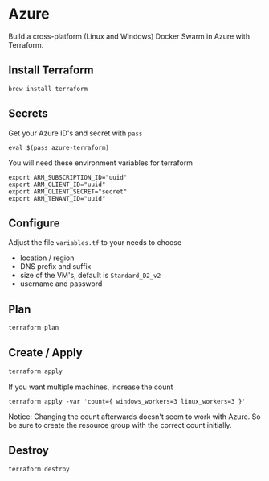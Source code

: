 # Azure

Build a cross-platform (Linux and Windows) Docker Swarm in Azure with Terraform.

## Install Terraform

```
brew install terraform
```

## Secrets

Get your Azure ID's and secret with `pass`

```
eval $(pass azure-terraform)
```

You will need these environment variables for terraform

```
export ARM_SUBSCRIPTION_ID="uuid"
export ARM_CLIENT_ID="uuid"
export ARM_CLIENT_SECRET="secret"
export ARM_TENANT_ID="uuid"
```

## Configure

Adjust the file `variables.tf` to your needs to choose

- location / region
- DNS prefix and suffix
- size of the VM's, default is `Standard_D2_v2`
- username and password

## Plan

```bash
terraform plan
```

## Create / Apply

```bash
terraform apply
```

If you want multiple machines, increase the count

```
terraform apply -var 'count={ windows_workers=3 linux_workers=3 }'
```

Notice: Changing the count afterwards doesn't seem to work with Azure. So be sure to create the resource group with the correct count initially.

## Destroy

```bash
terraform destroy
```
